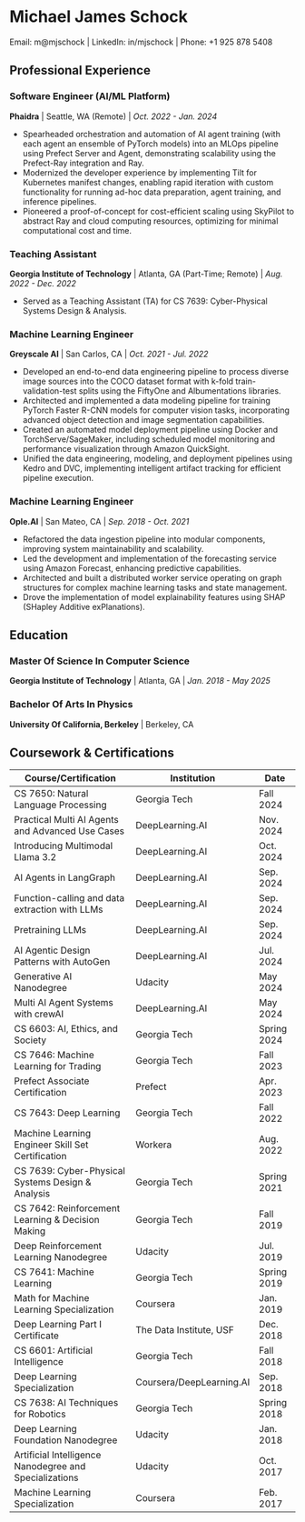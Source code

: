 # Michael James Schock

<!-- |   |   |
|---|---|
| Email | m@mjschock.com |
| GitHub | mjschock |
| LinkedIn | in/mjschock |
| Phone | +1 925 878 5408 |
| Web | mjschock.com | -->

<!-- | Email: m@mjschock | GitHub: mjschock | LinkedIn: in/mjschock | Phone: +1 925 878 5408 -->
Email: m@mjschock | LinkedIn: in/mjschock | Phone: +1 925 878 5408

## Professional Experience

### Software Engineer (AI/ML Platform)
**Phaidra** | Seattle, WA (Remote) | *Oct. 2022 - Jan. 2024*

<!-- * Spearheaded orchestration and automation of AI agent training (with each agent an ensemble of PyTorch models) into an MLOps pipeline backed by a self-hosted in-cluster duo of Prefect Server and Agent to run training ad-hoc and on-schedule, with follow-up work demonstrating the migration path from the deprecated Prefect Agent to Kubernetes-native Prefect Worker. -->
<!-- * Rapidly prototyped a working MVP showcasing how we could easily scale the training runs via the Prefect-Ray integration and an in-cluster or Anyscale Cluster, also presenting SkyPilot as a way to abstract Ray and cloud computing resources, optimizing for minimal computational cost or time. -->
<!-- * Modernized the developer experience for the AI Platform team by bringing in Tilt to watch for changes in the Kubernetes manifests for full Docker build/pushes, thereafter updating pods without reload for fast iteration, and providing custom functionality to run data preparation, agent training, and inference pipelines via configurable buttons in the Tilt UI. -->
* Spearheaded orchestration and automation of AI agent training (with each agent an ensemble of PyTorch models) into an MLOps pipeline using Prefect Server and Agent, demonstrating scalability using the Prefect-Ray integration and Ray.
* Modernized the developer experience by implementing Tilt for Kubernetes manifest changes, enabling rapid iteration with custom functionality for running ad-hoc data preparation, agent training, and inference pipelines.
* Pioneered a proof-of-concept for cost-efficient scaling using SkyPilot to abstract Ray and cloud computing resources, optimizing for minimal computational cost and time.

<!-- **Technologies**: Cloud SQL for PostgreSQL, Docker, Google Cloud Platform (GCP), Google Kubernetes Engine (GKE), gRPC, Prefect, Python, PyTorch, Ray, SkyPilot, Tilt -->

### Teaching Assistant
**Georgia Institute of Technology** | Atlanta, GA (Part-Time; Remote) | *Aug. 2022 - Dec. 2022*

* Served as a Teaching Assistant (TA) for CS 7639: Cyber-Physical Systems Design & Analysis.

### Machine Learning Engineer
**Greyscale AI** | San Carlos, CA | *Oct. 2021 - Jul. 2022*

<!-- * Created a proof of concept (POC) for a data engineering pipeline to extract, transform, and load images and their corresponding labels from various data sources and formats into the COCO dataset format with k-fold train-validation-test splits using the FiftyOne and Albumentations libraries. -->
<!-- * Constructed a POC for a data modeling pipeline to train and validate a PyTorch Faster R-CNN model with various modifications for computer vision tasks such as object detection and image segmentation from a train-validation split output by the data engineering pipeline. -->
<!-- * Assembled a POC for a model deployment pipeline to deploy a model produced by the data modeling pipeline into a local docker container running TorchServe (or SageMaker) to run inference tests upon that model and to trigger the creation of a function that ran on schedule to monitor the deployed model.
* Designed a dashboard using Amazon QuickSite to automatically generate visualizations, including emails pointing to those visualizations, that displayed the performance of the served model and assigned SageMaker GroundTruth jobs for our internal teams to help with data labeling. -->
<!-- * Built a POC framework using Kedro and DVC to join the data engineering, data modeling, and model deployment pipelines, running pipeline components only when artifacts tracked by DVC changed. -->
* Developed an end-to-end data engineering pipeline to process diverse image sources into the COCO dataset format with k-fold train-validation-test splits using the FiftyOne and Albumentations libraries.
* Architected and implemented a data modeling pipeline for training PyTorch Faster R-CNN models for computer vision tasks, incorporating advanced object detection and image segmentation capabilities.
* Created an automated model deployment pipeline using Docker and TorchServe/SageMaker, including scheduled model monitoring and performance visualization through Amazon QuickSight.
* Unified the data engineering, modeling, and deployment pipelines using Kedro and DVC, implementing intelligent artifact tracking for efficient pipeline execution.

<!-- **Technologies**: Albumentations, Amazon QuickSite, Amazon SageMaker Ground Truth, Docker, DVC, Faster R-CNN, FiftyOne, Kedro, Matplotlib, MobileNet, NumPy, pandas, Python, PyTorch, scikit-learn, TorchServe, torchvision -->

### Machine Learning Engineer
**Ople.AI** | San Mateo, CA | *Sep. 2018 - Oct. 2021*

<!-- * Refactored the data ingestion pipeline into more modular components.
* Drove the model explainability implementation.
* Led the development of the forecasting service.
* Built a worker service that operated on graph structures representing machine learning tasks and states.
* Developed various features and addressed bugs in our systems. -->
* Refactored the data ingestion pipeline into modular components, improving system maintainability and scalability.
* Led the development and implementation of the forecasting service using Amazon Forecast, enhancing predictive capabilities.
* Architected and built a distributed worker service operating on graph structures for complex machine learning tasks and state management.
* Drove the implementation of model explainability features using SHAP (SHapley Additive exPlanations).

<!-- **Technologies**: Amazon Forecast, Amazon Web Services (AWS), Docker, Docker Compose, JavaScript, LightGBM, Matplotlib, NumPy, pandas, Python, SHAP (SHapley Additive exPlanations), Tableau -->

<!-- ### Software Engineer
**BigCommerce** | San Francisco, CA | *Nov. 2016 - Sep. 2018*

* Engineered features for the BigCommerce storefront platform.
* Wrote unit tests for all new and changed code, increasing code coverage.
* While taking the lead on building out a new feature, discovered an opportunity to improve the codebase by refactoring the code into an easier-to-reason-about structure such that future additions wouldn't require as much overhead.

* Engineered critical features for BigCommerce storefront platform using React, gRPC, and microservices architecture.
* Implemented comprehensive unit testing strategy for new and modified code, significantly increasing code coverage.
* Led architectural improvements through strategic code refactoring, reducing technical debt and streamlining future feature development.

**Technologies**: Amazon Web Services (AWS), Docker, gRPC, hapi, JavasScript/TypeScript, Laravel, PHP, React, Ruby, Ruby on Rails

### Software Engineer
**Autodesk (via Globant)** | San Francisco, CA | *May 2014 - Oct. 2016*

* Implemented features for the Customer Enterprise Portal for Autodesk.
* Caught up to speed quickly, diving into the codebase with minimal support.
* Formed a POC to re-architect a centerpiece of the Portal, refactoring spaghetti code and building a more well-organized system that can easily accommodate new types of Autodesk products and services along with their associated data and functionality.
* Taught and led other developers with patience and a desire to improve their understanding.
* Responded to bugs, defects, and applicable business concerns with a strong sense of urgency.

* Implemented key features for Autodesk's Customer Enterprise Portal using Java Servlets and Backbone.js.
* Led architectural redesign of Portal's core components, transforming legacy code into a scalable system supporting diverse product types.
* Mentored development team while maintaining rapid response to critical bugs and business requirements.

**Technologies**: Amazon Relational Database Service (RDS), Apache Tomcat, Backbone.js, Docker, Java, Java Servlets, JavasScript/TypeScript

### Software Engineer
**PlantLog** | Pleasanton, CA | *Aug. 2012 - May 2014*

* Converted features from the legacy implementation of PlantLog, which ran only on Windows as a native application, to a web and mobile application hosted in the cloud. Re-architected the backend to be RESTful, refactoring a single large switch case into resource-specific endpoint logic.
* Converted legacy reporting components for use in the new system.
* Rebuilt the mobile app, using the BackboneJS framework to organize the application.
* Added barcode scanning/lighting functionality to the mobile app.

* Led migration of Windows-based PlantLog to cloud-hosted web and mobile application using AWS and Apache Cordova.
* Redesigned backend architecture from monolithic to RESTful API, improving system modularity and maintainability.
* Integrated advanced mobile features including barcode scanning and reporting components using Backbone.js and JasperReports.

**Technologies**: Amazon Web Services (AWS), Apache Cordova/PhoneGap, Backbone.js, Google Web Toolkit (GWT), iOS, JasperReports, Java, JavasScript -->

## Education

### Master Of Science In Computer Science
<!-- **Georgia Institute of Technology** | Atlanta, GA (Less-than-Part-Time; Remote) | *Jan. 2018 - May 2025* -->
**Georgia Institute of Technology** | Atlanta, GA | *Jan. 2018 - May 2025*
<!-- Specialization in Computational Perception and Robotics -->

### Bachelor Of Arts In Physics
**University Of California, Berkeley** | Berkeley, CA

## Coursework & Certifications

<!-- | Course/Certification | Institution | Date |
|---------------------|-------------|------|
| CS 7650: Natural Language Processing | Georgia Tech | Fall 2024 |
| Practical Multi AI Agents and Advanced Use Cases with crewAI | DeepLearning.AI | Nov. 2024 |
| Introducing Multimodal Llama 3.2 | DeepLearning.AI | Oct. 2024 |
| AI Agents in LangGraph | DeepLearning.AI | Sep. 2024 |
| Function-calling and data extraction with LLMs | DeepLearning.AI | Sep. 2024 |
| Pretraining LLMs | DeepLearning.AI | Sep. 2024 |
| AI Agentic Design Patterns with AutoGen | DeepLearning.AI | Jul. 2024 |
| Generative AI Nanodegree | Udacity | May 2024 |
| Multi AI Agent Systems with crewAI | DeepLearning.AI | May 2024 |
| CS 6603: AI, Ethics, and Society | Georgia Tech | Spring 2024 |
| CS 7646: Machine Learning for Trading | Georgia Tech | Fall 2023 |
| Prefect Associate Certification | Prefect | Apr. 2023 |
| CS 7643: Deep Learning | Georgia Tech | Fall 2022 |
| Machine Learning Engineer Skill Set Certification | Workera | Aug. 2022 |
| CS 7639: Cyber-Physical Systems Design & Analysis | Georgia Tech | Spring 2021 |
| CS 7642: Reinforcement Learning & Decision Making | Georgia Tech | Fall 2019 |
| Deep Reinforcement Learning Nanodegree | Udacity | Jul. 2019 |
| CS 7641: Machine Learning | Georgia Tech | Spring 2019 |
| Math for Machine Learning Specialization | Coursera | Jan. 2019 |
| Deep Learning Part I Certificate | The Data Institute, USF | Dec. 2018 |
| CS 6601: Artificial Intelligence | Georgia Tech | Fall 2018 |
| Deep Learning Specialization | Coursera/DeepLearning.AI | Sep. 2018 |
| CS 7638: Artificial Intelligence Techniques for Robotics | Georgia Tech | Spring 2018 |
| Deep Learning Foundation Nanodegree | Udacity | Jan. 2018 |
| React Nanodegree | Udacity | Dec. 2017 |
| Artificial Intelligence Nanodegree and Specializations | Udacity | Oct. 2017 |
| Machine Learning Specialization | Coursera | Feb. 2017 |
| CSCI E-160: Java for Distributed Computing | Harvard Extension School | 2012 | -->

| Course/Certification | Institution | Date |
|---------------------|-------------|------|
| CS 7650: Natural Language Processing | Georgia Tech | Fall 2024 |
| Practical Multi AI Agents and Advanced Use Cases | DeepLearning.AI | Nov. 2024 |
| Introducing Multimodal Llama 3.2 | DeepLearning.AI | Oct. 2024 |
| AI Agents in LangGraph | DeepLearning.AI | Sep. 2024 |
| Function-calling and data extraction with LLMs | DeepLearning.AI | Sep. 2024 |
| Pretraining LLMs | DeepLearning.AI | Sep. 2024 |
| AI Agentic Design Patterns with AutoGen | DeepLearning.AI | Jul. 2024 |
| Generative AI Nanodegree | Udacity | May 2024 |
| Multi AI Agent Systems with crewAI | DeepLearning.AI | May 2024 |
| CS 6603: AI, Ethics, and Society | Georgia Tech | Spring 2024 |
| CS 7646: Machine Learning for Trading | Georgia Tech | Fall 2023 |
| Prefect Associate Certification | Prefect | Apr. 2023 |
| CS 7643: Deep Learning | Georgia Tech | Fall 2022 |
| Machine Learning Engineer Skill Set Certification | Workera | Aug. 2022 |
| CS 7639: Cyber-Physical Systems Design & Analysis | Georgia Tech | Spring 2021 |
| CS 7642: Reinforcement Learning & Decision Making | Georgia Tech | Fall 2019 |
| Deep Reinforcement Learning Nanodegree | Udacity | Jul. 2019 |
| CS 7641: Machine Learning | Georgia Tech | Spring 2019 |
| Math for Machine Learning Specialization | Coursera | Jan. 2019 |
| Deep Learning Part I Certificate | The Data Institute, USF | Dec. 2018 |
| CS 6601: Artificial Intelligence | Georgia Tech | Fall 2018 |
| Deep Learning Specialization | Coursera/DeepLearning.AI | Sep. 2018 |
| CS 7638: AI Techniques for Robotics | Georgia Tech | Spring 2018 |
| Deep Learning Foundation Nanodegree | Udacity | Jan. 2018 |
| Artificial Intelligence Nanodegree and Specializations | Udacity | Oct. 2017 |
| Machine Learning Specialization | Coursera | Feb. 2017 |

<!-- ## Skills

Accelerate, Agent Protocol, AutoGen, AutoGPT, bitsandbytes, Computer Vision, ControlFlow, crewAI, DataDreamer, Datasets, Diffusers, Evaluate, Function/Tool Calling, JavaScript/TypeScript, LangChain, LangGraph, llama.cpp, LlamaIndex, Marvin, Multimodal LLM/VLMs, NumPy, OpenAI, PEFT, pandas, PostgreSQL, Prefect, Python, PyTorch, Ray, Reflex, scikit-learn, SkyPilot, SQL, Swarms, Tokenizers, timm, Transformers, TRL, ... -->
